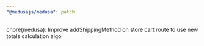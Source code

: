 ```yaml
---
"@medusajs/medusa": patch
---
```


chore(medusa): Improve addShippingMethod on store cart route to use new totals calculation algo
